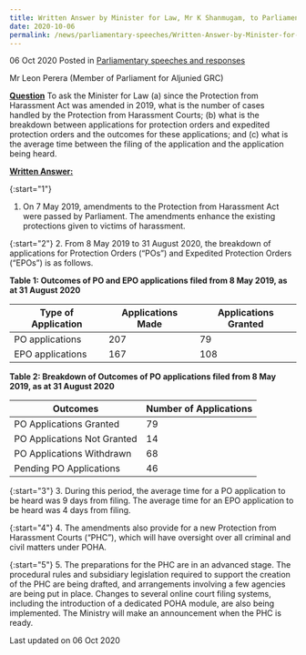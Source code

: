 ```yaml
---
title: Written Answer by Minister for Law, Mr K Shanmugam, to Parliamentary Question on Cases Handled by Protection from Harassment Courts
date: 2020-10-06
permalink: /news/parliamentary-speeches/Written-Answer-by-Minister-for-Law-Mr-K-Shanmugam-to-PQ-on-Cases-Handled-by-Protection-from-Harassment-Courts
---
```


06 Oct 2020 Posted in [Parliamentary speeches and responses](/news/parliamentary-speeches)

Mr Leon Perera (Member of Parliament for Aljunied GRC) 

<b><u>Question</u></b>
To ask the Minister for Law (a) since the Protection from Harassment Act was amended in 2019, what is the number of cases handled by the Protection from Harassment Courts; (b) what is the breakdown between applications for protection orders and expedited protection orders and the outcomes for these applications; and (c) what is the average time between the filing of the application and the application being heard. 


**<b><u>Written Answer:</u></b>**  

{:start="1"}
1. On 7 May 2019, amendments to the Protection from Harassment Act were passed by Parliament. The amendments enhance the existing protections given to victims of harassment. 

{:start="2"}
2.	From 8 May 2019 to 31 August 2020, the breakdown of applications for Protection Orders (“POs”) and Expedited Protection Orders (“EPOs”) is as follows. 

<b>Table 1: Outcomes of PO and EPO applications filed from 8 May 2019, as at 31 August 2020</b>

| **Type of Application** | **Applications Made** | **Applications Granted** |
|--|--|--|
|PO applications|207|79|
|EPO applications|167|108|

<b>Table 2: Breakdown of Outcomes of PO applications filed from 8 May 2019, as at 31 August 2020</b>

| **Outcomes** | **Number of Applications** |
|--|--|
|PO Applications Granted|79|
|PO Applications Not Granted|14|
|PO Applications Withdrawn|68|
|Pending PO Applications|46|

{:start="3"}
3. During this period, the average time for a PO application to be heard was 9 days from filing. The average time for an EPO application to be heard was 4 days from filing.

{:start="4"}
4. The amendments also provide for a new Protection from Harassment Courts (“PHC”), which will have oversight over all criminal and civil matters under POHA. 

{:start="5"}
5. The preparations for the PHC are in an advanced stage. The procedural rules and subsidiary legislation required to support the creation of the PHC are being drafted, and arrangements involving a few agencies are being put in place. Changes to several online court filing systems, including the introduction of a dedicated POHA module, are also being implemented. The Ministry will make an announcement when the PHC is ready. 


<p class="right-side-updated">Last updated on 06 Oct 2020</p>
